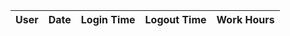 | User | Date | Login Time | Logout Time | Work Hours |
|------|------|------------|-------------|------------|
